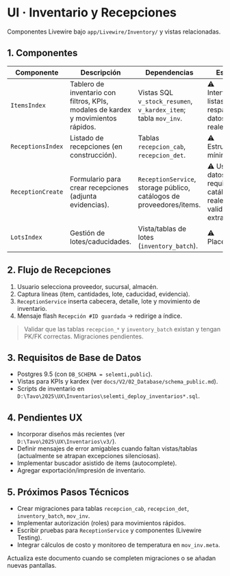 # UI · Inventario y Recepciones

Componentes Livewire bajo `app/Livewire/Inventory/` y vistas relacionadas.

## 1. Componentes

| Componente | Descripción | Dependencias | Estado |
|------------|-------------|--------------|--------|
| `ItemsIndex` | Tablero de inventario con filtros, KPIs, modales de kardex y movimientos rápidos. | Vistas SQL `v_stock_resumen`, `v_kardex_item`; tabla `mov_inv`. | ⚠ Interfaces listas, falta respaldo de datos reales. |
| `ReceptionsIndex` | Listado de recepciones (en construcción). | Tablas `recepcion_cab`, `recepcion_det`. | ⚠ Estructura mínima. |
| `ReceptionCreate` | Formulario para crear recepciones (adjunta evidencias). | `ReceptionService`, storage público, catálogos de proveedores/items. | ⚠ Usa datos mock; requiere catálogos reales y validaciones extra. |
| `LotsIndex` | Gestión de lotes/caducidades. | Vista/tablas de lotes (`inventory_batch`). | ⚠ Placeholder. |

## 2. Flujo de Recepciones

1. Usuario selecciona proveedor, sucursal, almacén.
2. Captura líneas (ítem, cantidades, lote, caducidad, evidencia).
3. `ReceptionService` inserta cabecera, detalle, lote y movimiento de inventario.
4. Mensaje flash `Recepción #ID guardada` → redirige a índice.

> Validar que las tablas `recepcion_*` y `inventory_batch` existan y tengan PK/FK correctas. Migraciones pendientes.

## 3. Requisitos de Base de Datos

- Postgres 9.5 (con `DB_SCHEMA = selemti,public`).
- Vistas para KPIs y kardex (ver `docs/V2/02_Database/schema_public.md`).
- Scripts de inventario en `D:\Tavo\2025\UX\Inventarios\selemti_deploy_inventarios*.sql`.

## 4. Pendientes UX

- Incorporar diseños más recientes (ver `D:\Tavo\2025\UX\Inventarios\v3/`).
- Definir mensajes de error amigables cuando faltan vistas/tablas (actualmente se atrapan excepciones silenciosas).
- Implementar buscador asistido de ítems (autocomplete).
- Agregar exportación/impresión de inventario.

## 5. Próximos Pasos Técnicos

- Crear migraciones para tablas `recepcion_cab`, `recepcion_det`, `inventory_batch`, `mov_inv`.
- Implementar autorización (roles) para movimientos rápidos.
- Escribir pruebas para `ReceptionService` y componentes (Livewire Testing).
- Integrar cálculos de costo y monitoreo de temperatura en `mov_inv.meta`.

Actualiza este documento cuando se completen migraciones o se añadan nuevas pantallas.
